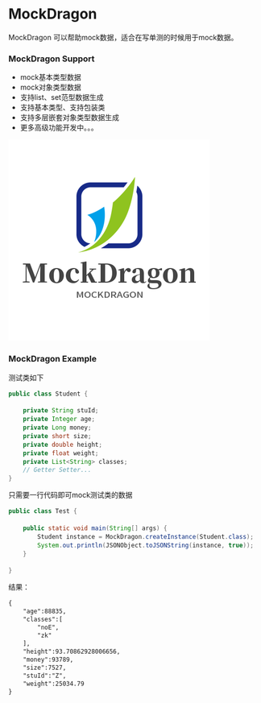 # MockDragon

MockDragon 可以帮助mock数据，适合在写单测的时候用于mock数据。

### MockDragon Support

* mock基本类型数据
* mock对象类型数据
* 支持list、set范型数据生成
* 支持基本类型、支持包装类
* 支持多层嵌套对象类型数据生成
* 更多高级功能开发中。。。

**![logo](logo.png "mock dragon")**

### MockDragon Example

测试类如下

```java
public class Student {

    private String stuId;
    private Integer age;
    private Long money;
    private short size;
    private double height;
    private float weight;
    private List<String> classes;
    // Getter Setter...
}
```

只需要一行代码即可mock测试类的数据

```java
public class Test {

    public static void main(String[] args) {
        Student instance = MockDragon.createInstance(Student.class);
        System.out.println(JSONObject.toJSONString(instance, true));
    }

}
```

结果：

```
{
	"age":88835,
	"classes":[
		"noE",
		"zk"
	],
	"height":93.70862928006656,
	"money":93789,
	"size":7527,
	"stuId":"Z",
	"weight":25034.79
}
```